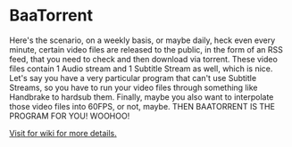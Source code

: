 # BaaTorrent
Here's the scenario, on a weekly basis, or maybe daily, heck even every minute, certain video files are released to the public, in the form of an RSS feed, that you need to check and then download via torrent.
These video files contain 1 Audio stream and 1 Subtitle Stream as well, which is nice.
Let's say you have a very particular program that can't use Subtitle Streams, so you have to run your video files through something like Handbrake to hardsub them.
Finally, maybe you also want to interpolate those video files into 60FPS, or not, maybe.
THEN BAATORRENT IS THE PROGRAM FOR YOU! WOOHOO!

[Visit for wiki for more details.](https://gitlab.legitcorp.com/BaaBot/baatorrent/wikis/home)